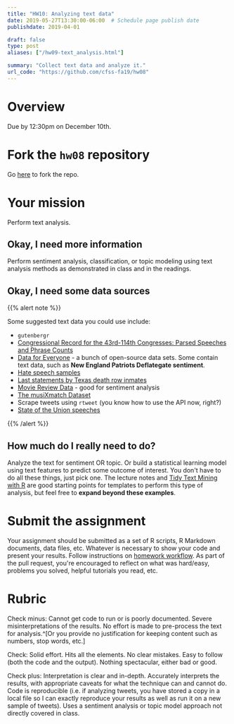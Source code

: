 ```yaml
---
title: "HW10: Analyzing text data"
date: 2019-05-27T13:30:00-06:00  # Schedule page publish date
publishdate: 2019-04-01

draft: false
type: post
aliases: ["/hw09-text_analysis.html"]

summary: "Collect text data and analyze it."
url_code: "https://github.com/cfss-fa19/hw08"
---
```




# Overview

Due by 12:30pm on December 10th.

# Fork the `hw08` repository

Go [here](https://github.com/cfss-fa19/hw08) to fork the repo.

# Your mission

Perform text analysis.

## Okay, I need more information

Perform sentiment analysis, classification, or topic modeling using text analysis methods as demonstrated in class and in the readings.

## Okay, I need some data sources

{{% alert note %}}

Some suggested text data you could use include:

* `gutenbergr`
* [Congressional Record for the 43rd-114th Congresses: Parsed Speeches and Phrase Counts](https://data.stanford.edu/congress_text)
* [Data for Everyone](https://www.figure-eight.com/data-for-everyone/) - a bunch of open-source data sets. Some contain text data, such as **New England Patriots Deflategate sentiment**.
* [Hate speech samples](https://github.com/t-davidson/hate-speech-and-offensive-language)
* [Last statements by Texas death row inmates](https://www.tdcj.texas.gov/death_row/dr_executed_offenders.html)
* [Movie Review Data](http://www.cs.cornell.edu/people/pabo/movie-review-data/) - good for sentiment analysis
* [The musiXmatch Dataset](http://millionsongdataset.com/musixmatch/)
* Scrape tweets using `rtweet` (you know how to use the API now, right?)
* [State of the Union speeches](http://www.presidency.ucsb.edu/sou.php)

{{% /alert %}}

## How much do I really need to do?

Analyze the text for sentiment OR topic. Or build a statistical learning model using text features to predict some outcome of interest. You don't have to do all these things, just pick one. The lecture notes and [Tidy Text Mining with R](http://tidytextmining.com/) are good starting points for templates to perform this type of analysis, but feel free to **expand beyond these examples**.

# Submit the assignment

Your assignment should be submitted as a set of R scripts, R Markdown documents, data files, etc. Whatever is necessary to show your code and present your results. Follow instructions on [homework workflow](/faq/homework-guidelines/#homework-workflow). As part of the pull request, you're encouraged to reflect on what was hard/easy, problems you solved, helpful tutorials you read, etc.

# Rubric

Check minus: Cannot get code to run or is poorly documented. Severe misinterpretations of the results. No effort is made to pre-process the text for analysis.^[Or you provide no justification for keeping content such as numbers, stop words, etc.]

Check: Solid effort. Hits all the elements. No clear mistakes. Easy to follow (both the code and the output). Nothing spectacular, either bad or good.

Check plus: Interpretation is clear and in-depth. Accurately interprets the results, with appropriate caveats for what the technique can and cannot do. Code is reproducible (i.e. if analyzing tweets, you have stored a copy in a local file so I can exactly reproduce your results as well as run it on a new sample of tweets). Uses a sentiment analysis or topic model approach not directly covered in class.
